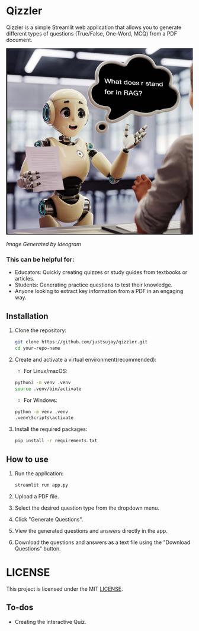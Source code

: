 # Qizzler
Qizzler is a simple Streamlit web application that allows you to generate different types of questions (True/False, One-Word, MCQ) from a PDF document.

![alt text](./assets/hero.png)

*Image Generated by Ideogram*

### This can be helpful for:

* Educators: Quickly creating quizzes or study guides from textbooks or articles.
* Students: Generating practice questions to test their knowledge.
* Anyone looking to extract key information from a PDF in an engaging way.

## Installation

1. Clone the repository:
   ```bash
   git clone https://github.com/justsujay/qizzler.git
   cd your-repo-name
   ```

2. Create and activate a virtual environment(recommended):
    - For Linux/macOS:
    ```bash
    python3 -m venv .venv
    source .venv/bin/activate
    ```
    - For Windows:
    ```bash
    python -m venv .venv
    .venv\Scripts\activate
    ```

3. Install the required packages:
   ```bash
   pip install -r requirements.txt
   ```

## How to use
1. Run the application:
   ```bash
   streamlit run app.py
   ```

2. Upload a PDF file.
3. Select the desired question type from the dropdown menu.
4. Click "Generate Questions".
5. View the generated questions and answers directly in the app.
6. Download the questions and answers as a text file using the "Download Questions" button.

# LICENSE
This project is licensed under the MIT [LICENSE](LICENSE).

## To-dos
- Creating the interactive Quiz.

